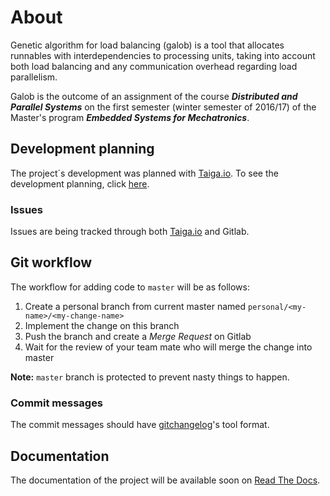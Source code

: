# About

Genetic algorithm for load balancing (galob) is a tool that allocates
runnables with interdependencies to processing units, taking into account both
load balancing and any communication overhead regarding load parallelism.

Galob is the outcome of an assignment of the course ***Distributed and Parallel
Systems*** on the first semester (winter semester of 2016/17) of the Master's
program ***Embedded Systems for Mechatronics***.


## Development planning

The project´s development was planned with [Taiga.io](https://taiga.io/). To see
the development planning, click
[here](https://tree.taiga.io/project/pjcuadra-galob/kanban).

### Issues

Issues are being tracked through both [Taiga.io](https://taiga.io/) and Gitlab.

## Git workflow

The workflow for adding code to `master` will be as follows:

1. Create a personal branch from current master named
   `personal/<my-name>/<my-change-name>`
2. Implement the change on this branch
3. Push the branch and create a *Merge Request* on Gitlab
4. Wait for the review of your team mate who will merge the change into master

**Note:** `master` branch is protected to prevent nasty things to happen.

### Commit messages

The commit messages should have
[gitchangelog](https://pypi.python.org/pypi/gitchangelog)'s tool format.

## Documentation

The documentation of the project will be available soon on [Read The Docs](https://readthedocs.org/).
